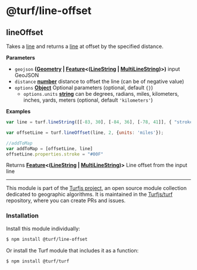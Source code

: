 # @turf/line-offset

<!-- Generated by documentation.js. Update this documentation by updating the source code. -->

## lineOffset

Takes a [line](http://geojson.org/geojson-spec.html#linestring) and returns a [line](http://geojson.org/geojson-spec.html#linestring) at offset by the specified distance.

**Parameters**

-   `geojson` **([Geometry](http://geojson.org/geojson-spec.html#geometry) \| [Feature](http://geojson.org/geojson-spec.html#feature-objects)&lt;([LineString](http://geojson.org/geojson-spec.html#linestring) \| [MultiLineString](http://geojson.org/geojson-spec.html#multilinestring))>)** input GeoJSON
-   `distance` **[number](https://developer.mozilla.org/en-US/docs/Web/JavaScript/Reference/Global_Objects/Number)** distance to offset the line (can be of negative value)
-   `options` **[Object](https://developer.mozilla.org/en-US/docs/Web/JavaScript/Reference/Global_Objects/Object)** Optional parameters (optional, default `{}`)
    -   `options.units` **[string](https://developer.mozilla.org/en-US/docs/Web/JavaScript/Reference/Global_Objects/String)** can be degrees, radians, miles, kilometers, inches, yards, meters (optional, default `'kilometers'`)

**Examples**

```javascript
var line = turf.lineString([[-83, 30], [-84, 36], [-78, 41]], { "stroke": "#F00" });

var offsetLine = turf.lineOffset(line, 2, {units: 'miles'});

//addToMap
var addToMap = [offsetLine, line]
offsetLine.properties.stroke = "#00F"
```

Returns **[Feature](http://geojson.org/geojson-spec.html#feature-objects)&lt;([LineString](http://geojson.org/geojson-spec.html#linestring) \| [MultiLineString](http://geojson.org/geojson-spec.html#multilinestring))>** Line offset from the input line

<!-- This file is automatically generated. Please don't edit it directly:
if you find an error, edit the source file (likely index.js), and re-run
./scripts/generate-readmes in the turf project. -->

---

This module is part of the [Turfjs project](http://turfjs.org/), an open source
module collection dedicated to geographic algorithms. It is maintained in the
[Turfjs/turf](https://github.com/Turfjs/turf) repository, where you can create
PRs and issues.

### Installation

Install this module individually:

```sh
$ npm install @turf/line-offset
```

Or install the Turf module that includes it as a function:

```sh
$ npm install @turf/turf
```
